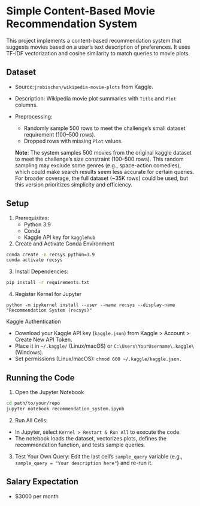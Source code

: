 # Simple Content-Based Movie Recommendation System
This project implements a content-based recommendation system that suggests movies based on a user’s text description of preferences. It uses TF-IDF vectorization and cosine similarity to match queries to movie plots.

## Dataset
- Source:`jrobischon/wikipedia-movie-plots` from Kaggle.
- Description: Wikipedia movie plot summaries with `Title` and `Plot` columns.
- Preprocessing:
  - Randomly sample 500 rows to meet the challenge’s small dataset requirement (100–500 rows).
  - Dropped rows with missing `Plot` values.
  
  **Note**: The system samples 500 movies from the original kaggle dataset to meet the challenge’s size constraint (100–500 rows). This random sampling may exclude some genres (e.g., space-action comedies), which could make search results seem less accurate for certain queries. For broader coverage, the full dataset (~35K rows) could be used, but this version prioritizes simplicity and efficiency.

## Setup
1. Prerequisites:
   - Python 3.9
   - Conda
   - Kaggle API key for `kagglehub`
2. Create and Activate Conda Environment
``` bash
conda create -n recsys python=3.9
conda activate recsys
```
3. Install Dependencies:
```bash
pip install -r requirements.txt
```
4. Register Kernel for Jupyter
```
python -m ipykernel install --user --name recsys --display-name "Recommendation System (recsys)"
```

Kaggle Authentication
- Download your Kaggle API key (`kaggle.json`) from Kaggle > Account > Create New API Token.
- Place it in `~/.kaggle/` (Linux/macOS) or `C:\Users\YourUsername\.kaggle\` (Windows).
- Set permissions (Linux/macOS): `chmod 600 ~/.kaggle/kaggle.json.`

## Running the Code
1. Open the Jupyter Notebook
``` bash
cd path/to/your/repo
jupyter notebook recommendation_system.ipynb
```
2. Run All Cells:
- In Jupyter, select `Kernel > Restart & Run All` to execute the code.
- The notebook loads the dataset, vectorizes plots, defines the recommendation function, and tests sample queries.
  
3. Test Your Own Query:
Edit the last cell’s `sample_query` variable (e.g., `sample_query = "Your description here"`) and re-run it.


## Salary Expectation
- $3000 per month